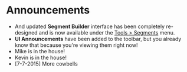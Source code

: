 # Announcements
* And updated **Segment Builder** interface has been completely re-designed and is now available under the [Tools > Segments](#) menu.
* **UI Announcements** have been added to the toolbar, but you already know that because you're viewing them right now!
* Mike is in the house!
* Kevin is in the house!
* [7-7-2015] More cowbells
